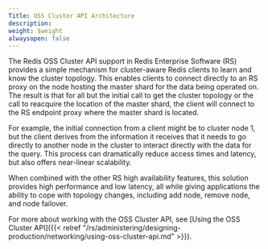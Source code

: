 ```yaml
---
Title: OSS Cluster API Architecture
description: 
weight: $weight
alwaysopen: false
---
```

The Redis OSS Cluster API support in Redis Enterprise Software (RS)
provides a simple mechanism for cluster-aware Redis clients to learn
and know the cluster topology. This enables clients to connect directly
to an RS proxy on the node hosting the master shard for the data being
operated on. The result is that for all but the initial call to get the
cluster topology or the call to reacquire the location of the master shard, the
client will connect to the RS endpoint proxy where the master shard is
located.

For example, the initial connection from a client might be to cluster
node 1, but the client derives from the information it receives that it
needs to go directly to another node in the cluster to interact directly
with the data for the query. This process can dramatically reduce access
times and latency, but also offers near-linear scalability.

When combined with the other RS high availability features, 
this solution provides high performance and low latency, all
while giving applications the ability to cope with topology
changes, including add node, remove node, and node failover.

For more about working with the OSS Cluster API, see [Using the OSS Cluster API]({{< relref "/rs/administering/designing-production/networking/using-oss-cluster-api.md" >}}).